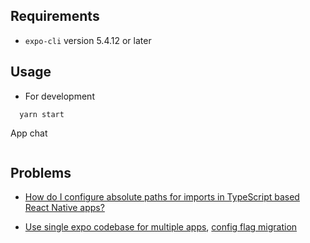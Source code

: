 ## Requirements

- `expo-cli` version 5.4.12 or later

## Usage

- For development

```
  yarn start
```

App chat
```
```

## Problems

- [How do I configure absolute paths for imports in TypeScript based React Native apps?](https://stackoverflow.com/questions/57798793/how-do-i-configure-absolute-paths-for-imports-in-typescript-based-react-native-a)

- [Use single expo codebase for multiple apps](https://stackoverflow.com/questions/51718103/use-single-expo-codebase-for-multiple-apps), [config flag migration](https://github.com/expo/fyi/blob/main/config-flag-migration.md)
